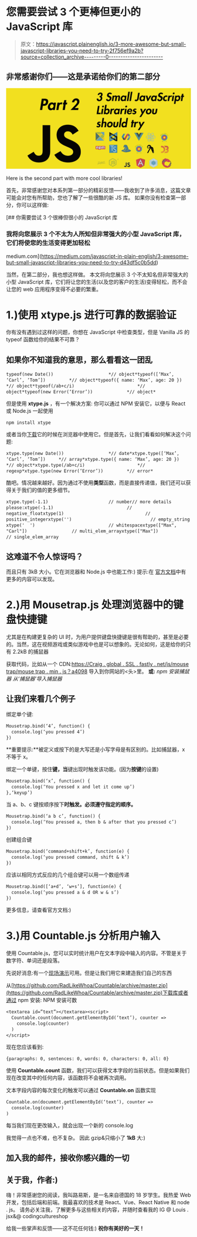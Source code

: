 # 您需要尝试 3 个更棒但更小的 JavaScript 库

> 原文：<https://javascript.plainenglish.io/3-more-awesome-but-small-javascript-libraries-you-need-to-try-2f756ef9a2b?source=collection_archive---------0----------------------->

## 非常感谢你们——这是承诺给你们的第二部分

![](img/8fd99610f550695295b90f498d222672.png)

Here is the second part with more cool libraries!

首先，非常感谢您对本系列第一部分的精彩反馈——我收到了许多消息，这篇文章可能会对您有所帮助，您也了解了一些很酷的新 JS 库。
如果你没有检查第一部分，你可以这样做:

[](https://medium.com/javascript-in-plain-english/3-awesome-but-small-javascript-libraries-you-need-to-try-d43df5c0b5dd) [## 你需要尝试 3 个很棒但很小的 JavaScript 库

### 我将向您展示 3 个不太为人所知但非常强大的小型 JavaScript 库，它们将使您的生活变得更加轻松

medium.com](https://medium.com/javascript-in-plain-english/3-awesome-but-small-javascript-libraries-you-need-to-try-d43df5c0b5dd) 

当然，在第二部分，我也想这样做。
本文将向您展示 3 个不太知名但非常强大的小型 JavaScript 库，它们将让您的生活(以及您的客户的生活)变得轻松，而不会让您的 web 应用程序变得不必要的繁重。

# 1.)使用 xtype.js 进行可靠的数据验证

你有没有遇到过这样的问题，你想在 JavaScript 中检查类型，但是 Vanilla JS 的 typeof 函数给你的结果不可靠？

## 如果你不知道我的意思，那么看看这一团乱

```
typeof(new Date())                     *// object*typeof([‘Max’, ‘Carl’, ‘Tom’])         *// object*typeof({ name: ‘Max’, age: 20 })       *// object*typeof(/ab+c/i)                        *// object*typeof(new Error(‘Error’))             *// object*
```

但是使用 **xtype.js** ，有一个解决方案:
你可以通过 NPM 安装它，以便与 React 或 Node.js 一起使用

```
npm install xtype
```

或者当你[下载](http://xtype.js.org/getit/download)它的时候在浏览器中使用它。但是首先，让我们看看如何解决这个问题:

```
xtype.type(new Date())                 *// date*xtype.type([‘Max’, ‘Carl’, ‘Tom’])     *// array*xtype.type({ name: ‘Max’, age: 20 })   *// object*xtype.type(/ab+c/i)                    *// regexp*xtype.type(new Error(‘Error’))         *// error*
```

酷吧。情况越来越好。因为通过不使用**类型**函数，而是直接传递值，我们还可以获得关于我们的值的更多细节。

```
xtype.type(-1.1)                       // number// more details please:xtype(-1.1)                            // negative_floatxtype(1)                               // positive_integerxtype('')                              // empty_string xtype('  ')                            // whitespacextype(["Max", "Carl"])                 // multi_elem_arrayxtype(["Max"])                         // single_elem_array
```

## 这难道不令人惊讶吗？

而且只有 3kB 大小。它在浏览器和 Node.js 中也能工作:)
提示:在
[官方文档](https://xtype.js.org/)中有更多的内容可以发现。

# 2.)用 Mousetrap.js 处理浏览器中的键盘快捷键

尤其是在构建更复杂的 UI 时，为用户提供键盘快捷键是很有帮助的，甚至是必要的。当然，这在视频游戏或类似游戏中也是可以想象的。无论如何，这是给你的只有 2.2kB 的捕鼠器

获取代码，比如从一个 CDN:[https://Craig . global . SSL . fastly . net/js/mouse trap/mouse trap . min . js？a4098](https://craig.global.ssl.fastly.net/js/mousetrap/mousetrap.min.js?a4098)
导入到你网站的<头>里。
**或:**
*npm 安装捕鼠器
从‘捕鼠器’导入捕鼠器*

## 让我们来看几个例子

绑定单个键:

```
Mousetrap.bind(‘4’, function() {
  console.log(‘you pressed 4’)
})
```

**重要提示:**被定义或按下的是大写还是小写字母是有区别的。比如捕鼠器，x 不等于 x。

绑定一个单键，按住**键，当**键出现时触发该功能。(因为**按键**的设置)

```
Mousetrap.bind(‘x’, function() {
  console.log(‘You pressed x and let it come up’)
},‘keyup’)
```

当 a、b、c 键按顺序按下**时触发。必须遵守指定的顺序。**

```
Mousetrap.bind(‘a b c’, function() { 
  console.log(‘You pressed a, then b & after that you pressed c’)
})
```

创建组合键

```
Mousetrap.bind(‘command+shift+k’, function(e) {
  console.log(‘you pressed command, shift & k’)
})
```

应该以相同方式反应的几个组合键可以用一个数组传递

```
Mousetrap.bind([‘a+d’, ‘w+s’], function(e) {
  console.log(‘you pressed a & d OR w & s’)
})
```

更多信息，请查看官方文档:)

# 3.)用 Countable.js 分析用户输入

使用 Countable.js，您可以实时统计用户在文本字段中输入的内容。不管是关于数字符、单词还是段落。

先说好消息:有一个[现场演示](https://sacha.me/Countable/#demo)可用。但是让我们用它来建造我们自己的东西

从[https://github.com/RadLikeWhoa/Countable/archive/master.zip](https://github.com/RadLikeWhoa/Countable/archive/master.zip)下载库或者通过 npm 安装:
NPM 安装可数

```
<textarea id=”text”></textarea><script>
  Countable.count(document.getElementById(‘text’), counter =>
    console.log(counter)
  )
</script>
```

现在您应该看到:

```
{paragraphs: 0, sentences: 0, words: 0, characters: 0, all: 0}
```

使用 **Countable.count** 函数，我们可以获得文本字段的当前状态。但是如果我们现在改变其中的任何内容，该函数将不会被再次调用。

文本字段内容的每次变化的触发可以通过 **Countable.on** 函数实现

```
Countable.on(document.getElementById(‘text’), counter =>
  console.log(counter)
)
```

每当我们现在更改输入，就会出现一个新的 console.log

我觉得一点也不难，也不复杂。
因此 gzip&只缩小了 **1kB** 大:)

## 加入我的邮件，接收你感兴趣的一切

## **关于我，作者:)**

嗨！非常感谢您的阅读，我叫路易斯，是一名来自德国的 18 岁学生。我热爱 Web 开发，包括后端和前端。我最喜欢的技术是 React、Vue、React Native 和 node . js。
请务必关注我，了解更多与这些相关的内容，并随时查看我的 IG @ Louis . jsx&@ codingcultureshop

给我一些掌声和反馈——这不花任何钱:)
**祝你有美好的一天！**